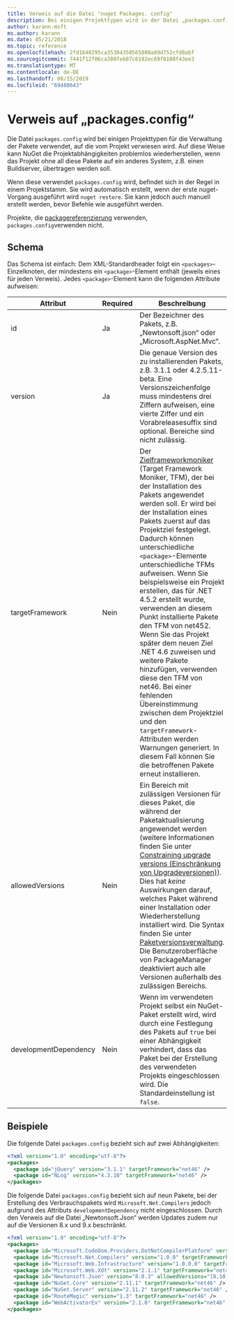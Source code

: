 ```yaml
---
title: Verweis auf die Datei "nuget Packages. config"
description: Bei einigen Projekttypen wird in der Datei „packages.config“ die Liste der im Projekt verwendeten Pakete verwaltet.
author: karann-msft
ms.author: karann
ms.date: 05/21/2018
ms.topic: reference
ms.openlocfilehash: 2fd1640295ca35304358565808a89d752cfd8abf
ms.sourcegitcommit: 7441f12f06ca380feb87c6192ec69f6108f43ee3
ms.translationtype: MT
ms.contentlocale: de-DE
ms.lasthandoff: 08/15/2019
ms.locfileid: "69488643"
---
```

# <a name="packagesconfig-reference"></a>Verweis auf „packages.config“

Die Datei `packages.config` wird bei einigen Projekttypen für die Verwaltung der Pakete verwendet, auf die vom Projekt verwiesen wird. Auf diese Weise kann NuGet die Projektabhängigkeiten problemlos wiederherstellen, wenn das Projekt ohne all diese Pakete auf ein anderes System, z.B. einen Buildserver, übertragen werden soll.

Wenn diese verwendet `packages.config` wird, befindet sich in der Regel in einem Projektstamm. Sie wird automatisch erstellt, wenn der erste nuget-Vorgang ausgeführt wird `nuget restore`. Sie kann jedoch auch manuell erstellt werden, bevor Befehle wie ausgeführt werden.

Projekte, die [packagereferenzierung](../consume-packages/Package-References-in-Project-Files.md) verwenden, `packages.config`verwenden nicht.

## <a name="schema"></a>Schema

Das Schema ist einfach: Dem XML-Standardheader folgt ein `<packages>`-Einzelknoten, der mindestens ein `<package>`-Element enthält (jeweils eines für jeden Verweis). Jedes `<package>`-Element kann die folgenden Attribute aufweisen:

| Attribut | Required | Beschreibung |
| --- | --- | --- |
| id | Ja | Der Bezeichner des Pakets, z.B. „Newtonsoft.json“ oder „Microsoft.AspNet.Mvc“. | 
| version | Ja | Die genaue Version des zu installierenden Pakets, z.B. 3.1.1 oder 4.2.5.11-beta. Eine Versionszeichenfolge muss mindestens drei Ziffern aufweisen, eine vierte Ziffer und ein Vorabreleasesuffix sind optional. Bereiche sind nicht zulässig. | 
| targetFramework | Nein | Der [Zielframeworkmoniker](target-frameworks.md) (Target Framework Moniker, TFM), der bei der Installation des Pakets angewendet werden soll. Er wird bei der Installation eines Pakets zuerst auf das Projektziel festgelegt. Dadurch können unterschiedliche `<package>`-Elemente unterschiedliche TFMs aufweisen. Wenn Sie beispielsweise ein Projekt erstellen, das für .NET 4.5.2 erstellt wurde, verwenden an diesem Punkt installierte Pakete den TFM von net452. Wenn Sie das Projekt später dem neuen Ziel .NET 4.6 zuweisen und weitere Pakete hinzufügen, verwenden diese den TFM von net46. Bei einer fehlenden Übereinstimmung zwischen dem Projektziel und den `targetFramework`-Attributen werden Warnungen generiert. In diesem Fall können Sie die betroffenen Pakete erneut installieren. | 
| allowedVersions | Nein | Ein Bereich mit zulässigen Versionen für dieses Paket, die während der Paketaktualisierung angewendet werden (weitere Informationen finden Sie unter [Constraining upgrade versions (Einschränkung von Upgradeversionen)](../consume-packages/reinstalling-and-updating-packages.md#constraining-upgrade-versions)). Dies hat *keine* Auswirkungen darauf, welches Paket während einer Installation oder Wiederherstellung installiert wird. Die Syntax finden Sie unter [Paketversionsverwaltung](../concepts/package-versioning.md#version-ranges-and-wildcards). Die Benutzeroberfläche von PackageManager deaktiviert auch alle Versionen außerhalb des zulässigen Bereichs. | 
| developmentDependency | Nein | Wenn im verwendeten Projekt selbst ein NuGet-Paket erstellt wird, wird durch eine Festlegung des Pakets auf `true` bei einer Abhängigkeit verhindert, dass das Paket bei der Erstellung des verwendeten Projekts eingeschlossen wird. Die Standardeinstellung ist `false`. | 

## <a name="examples"></a>Beispiele

Die folgende Datei `packages.config` bezieht sich auf zwei Abhängigkeiten:

```xml
<?xml version="1.0" encoding="utf-8"?>
<packages>
  <package id="jQuery" version="3.1.1" targetFramework="net46" />
  <package id="NLog" version="4.3.10" targetFramework="net46" />
</packages>
```

Die folgende Datei `packages.config` bezieht sich auf neun Pakete, bei der Erstellung des Verbrauchspakets wird `Microsoft.Net.Compilers` jedoch aufgrund des Attributs `developmentDependency` nicht eingeschlossen. Durch den Verweis auf die Datei „Newtonsoft.Json“ werden Updates zudem nur auf die Versionen 8.x und 9.x beschränkt.

```xml
<?xml version="1.0" encoding="utf-8"?>
<packages>
  <package id="Microsoft.CodeDom.Providers.DotNetCompilerPlatform" version="1.0.0" targetFramework="net46" />
  <package id="Microsoft.Net.Compilers" version="1.0.0" targetFramework="net46" developmentDependency="true" />
  <package id="Microsoft.Web.Infrastructure" version="1.0.0.0" targetFramework="net46" />
  <package id="Microsoft.Web.Xdt" version="2.1.1" targetFramework="net46" />
  <package id="Newtonsoft.Json" version="8.0.3" allowedVersions="[8,10)" targetFramework="net46" />
  <package id="NuGet.Core" version="2.11.1" targetFramework="net46" />
  <package id="NuGet.Server" version="2.11.2" targetFramework="net46" />
  <package id="RouteMagic" version="1.3" targetFramework="net46" />
  <package id="WebActivatorEx" version="2.1.0" targetFramework="net46" />
</packages>
```
